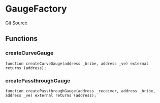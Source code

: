 # GaugeFactory
[Git Source](https://github.com/alchemix-finance/alchemix-v2-dao/blob/ede6fa522daa0fff2c20e5420d5e76d74abb70c3/src/factories/GaugeFactory.sol)


## Functions
### createCurveGauge


```solidity
function createCurveGauge(address _bribe, address _ve) external returns (address);
```

### createPassthroughGauge


```solidity
function createPassthroughGauge(address _receiver, address _bribe, address _ve) external returns (address);
```

